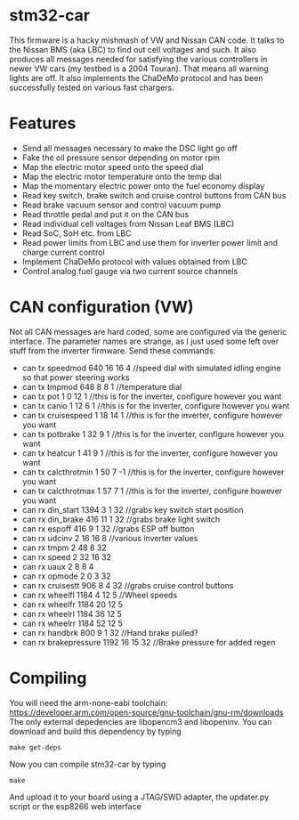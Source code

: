 # stm32-car
This firmware is a hacky mishmash of VW and Nissan CAN code. It talks to the Nissan BMS (aka LBC) to find out cell voltages and such. It also produces all messages needed for satisfying the various controllers in newer VW cars (my testbed is a 2004 Touran). That means all warning lights are off.
It also implements the ChaDeMo protocol and has been successfully tested on various fast chargers.

# Features
- Send all messages necessary to make the DSC light go off
- Fake the oil pressure sensor depending on motor rpm
- Map the electric motor speed onto the speed dial
- Map the electric motor temperature onto the temp dial
- Map the momentary electric power onto the fuel economy display
- Read key switch, brake switch and cruise control buttons from CAN bus
- Read brake vacuum sensor and control vacuum pump
- Read throttle pedal and put it on the CAN bus
- Read individual cell voltages from Nissan Leaf BMS (LBC)
- Read SoC, SoH etc. from LBC
- Read power limits from LBC and use them for inverter power limit and charge current control
- Implement ChaDeMo protocol with values obtained from LBC
- Control analog fuel gauge via two current source channels

# CAN configuration (VW)
Not all CAN messages are hard coded, some are configured via the generic interface. The parameter names are strange, as I just used some left over stuff from the inverter firmware.
Send these commands:

- can tx speedmod 640 16 16 4 //speed dial with simulated idling engine so that power steering works
- can tx tmpmod 648 8 8 1 //temperature dial
- can tx pot 1 0 12 1 //this is for the inverter, configure however you want
- can tx canio 1 12 6 1 //this is for the inverter, configure however you want
- can tx cruisespeed 1 18 14 1 //this is for the inverter, configure however you want
- can tx potbrake 1 32 9 1 //this is for the inverter, configure however you want
- can tx heatcur 1 41 9 1 //this is for the inverter, configure however you want
- can tx calcthrotmin 1 50 7 -1 //this is for the inverter, configure however you want
- can tx calcthrotmax 1 57 7 1 //this is for the inverter, configure however you want
- can rx din_start 1394 3 1 32 //grabs key switch start position
- can rx din_brake 416 11 1 32 //grabs brake light switch
- can rx espoff 416 9 1 32 //grabs ESP off button
- can rx udcinv 2 16 16 8 //various inverter values
- can rx tmpm 2 48 8 32
- can rx speed 2 32 16 32
- can rx uaux 2 8 8 4
- can rx opmode 2 0 3 32
- can rx cruisestt 906 8 4 32 //grabs cruise control buttons
- can rx wheelfl 1184 4 12 5 //Wheel speeds
- can rx wheelfr 1184 20 12 5
- can rx wheelrl 1184 36 12 5
- can rx wheelrr 1184 52 12 5
- can rx handbrk 800 9 1 32 //Hand brake pulled?
- can rx brakepressure 1192 16 15 32 //Brake pressure for added regen

# Compiling
You will need the arm-none-eabi toolchain: https://developer.arm.com/open-source/gnu-toolchain/gnu-rm/downloads
The only external depedencies are libopencm3 and libopeninv. You can download and build this dependency by typing

`make get-deps`

Now you can compile stm32-car by typing

`make`

And upload it to your board using a JTAG/SWD adapter, the updater.py script or the esp8266 web interface
